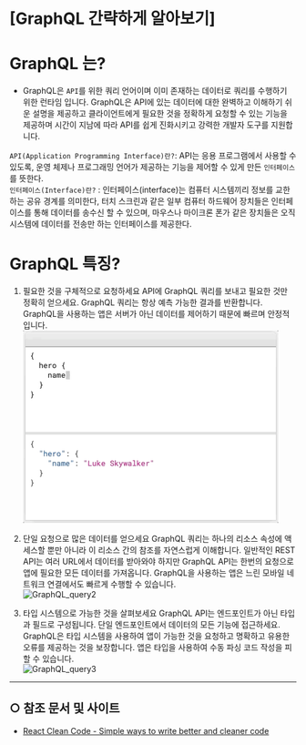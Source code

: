 
[GraphQL 간략하게 알아보기] 
======================

# GraphQL 는?
* GraphQL은 `API`를 위한 쿼리 언어이며 이미 존재하는 데이터로 쿼리를 수행하기 위한 런타임 입니다. GraphQL은 API에 있는 데이터에 대한 완벽하고 이해하기 쉬운 설명을 제공하고 클라이언트에게 필요한 것을 정확하게 요청할 수 있는 기능을 제공하며 시간이 지남에 따라 API를 쉽게 진화시키고 강력한 개발자 도구를 지원합니다.

`API(Application Programming Interface)란?`: API는 응용 프로그램에서 사용할 수 있도록, 운영 체제나 프로그래밍 언어가 제공하는 기능을 제어할 수 있게 만든 `인터페이스`를 뜻한다.   
`인터페이스(Interface)란?` : 인터페이스(interface)는 컴퓨터 시스템끼리 정보를 교한하는 공유 경계를 의미한다, 터치 스크린과 같은 일부 컴퓨터 하드웨어 장치들은 인터페이스를 통해 데이터를 송수신 할 수 있으며, 마우스나 마이크론 폰가 같은 장치들은 오직 시스템에 데이터를 전송만 하는 인터페이스를 제공한다.

# GraphQL 특징?

1. 필요한 것을 구체적으로 요청하세요
API에 GraphQL 쿼리를 보내고 필요한 것만 정확히 얻으세요. GraphQL 쿼리는 항상 예측 가능한 결과를 반환합니다. GraphQL을 사용하는 앱은 서버가 아닌 데이터를 제어하기 때문에 빠르며 안정적입니다.   
<img src="/KR/Guidebook/GraphQL/sample1.gif" alt="GraphQL_query" title="GraphQL_query"></img>

2. 단일 요청으로 많은 데이터를 얻으세요
GraphQL 쿼리는 하나의 리소스 속성에 액세스할 뿐만 아니라 이 리소스 간의 참조를 자연스럽게 이해합니다. 일반적인 REST API는 여러 URL에서 데이터를 받아와야 하지만 GraphQL API는 한번의 요청으로 앱에 필요한 모든 데이터를 가져옵니다. GraphQL을 사용하는 앱은 느린 모바일 네트워크 연결에서도 빠르게 수행할 수 있습니다.   
<img src="/KR/Guidebook/GraphQL/sample2.gif" alt="GraphQL_query2" title="GraphQL_query2"></img>

3. 타입 시스템으로 가능한 것을 살펴보세요
GraphQL API는 엔드포인트가 아닌 타입과 필드로 구성됩니다. 단일 엔드포인트에서 데이터의 모든 기능에 접근하세요. GraphQL은 타입 시스템을 사용하여 앱이 가능한 것을 요청하고 명확하고 유용한 오류를 제공하는 것을 보장합니다. 앱은 타입을 사용하여 수동 파싱 코드 작성을 피할 수 있습니다.   
<img src="/KR/Guidebook/GraphQL/sample3.gif" alt="GraphQL_query3" title="GraphQL_query3"></img>




---
## ○ 참조 문서 및 사이트
* [React Clean Code - Simple ways to write better and cleaner code](https://dev.to/thawkin3/react-clean-code-simple-ways-to-write-better-and-cleaner-code-2loa)

